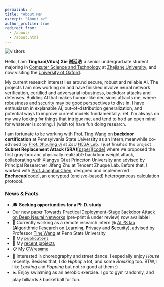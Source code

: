 ```yaml
---
permalink: /
title: "About Me"
excerpt: "About me"
author_profile: true
redirect_from: 
  - /about/
  - /about.html
---
```


![visitors](https://visitor-badge.laobi.icu/badge?page_id=vtu.life)

Hello, I am **Tinghao(Vitus) Xie 谢廷浩**, a senior undergraduate student majoring in [Computer Science and Technology](http://www.en.cs.zju.edu.cn) at [Zhejiang University](http://www.zju.edu.cn/english/), and now visiting the [University of Oxford](https://www.ox.ac.uk/).

My current research interest lies around secure, robust and reliable AI. The projects I am now working on and have finished involve neural network verification, certified and adversarial robustness, backdoor attacks and defenses. Building AI that makes human-like decisions attracts me, where robustness and security may be good perspectives to dive in. I have enthusiasm in explanable AI, out-of-distribution generalization, and potential ways to improve current models fundamentally. Yet, I'm always on my way looking for things that intrigue me, and tend to hold an open mind for whatever is coming. I (wish to) have fun doing research.

I am fortunate to be working with [Prof. Ting Wang](https://www.alpslab.ai) on **backdoor certification** at Pennsylvania State University as an intern, meanwhile co-advised by [Prof. Shouling Ji](https://nesa.zju.edu.cn/webpage/crew/jsl.html) at ZJU [NESA Lab](https://nesa.zju.edu.cn/index.html). I just finished the project **Subnet Replacement Attack (SRA)**[[paper]](/files/Subnet_Replacement_Attack.pdf)[[code]](https://github.com/Unispac/Subnet-Replacement-Attack) where we proposed the first gray-box and physically realizable backdoor weight attack, collaborating with [Xiangyu Qi](https://unispac.github.io) at Princeton University and advised by Principal Researcher Jifeng Zhu at Tencent Zhuque Lab. Before that, I worked with [Prof. Jianghai Chen](https://person.zju.edu.cn/en/cjhe), designed and implemented **Enchecap**[[code]](https://github.com/vtu81/Enchecap), an encrypted (enclave-based) heterogeneous calculation protocol. 

### News & Facts

* 🎓 **Seeking opportunities for a Ph.D. study**
* Our new paper [Towards Practical Deployment-Stage Backdoor Attack on Deep Neural Networks](/files/Subnet_Replacement_Attack.pdf) (pre-print & under review) now available!
* 🔬 Currently working as a remote research intern @ [ALPS lab](https://www.alpslab.ai/alps/) (**A**lgorithmic Research on **L**earning, **P**rivacy and **S**ecurity), advised by Professor [Ting Wang](https://www.alpslab.ai) at Penn State University
* 📖 My [publications](/publications)
* 🏰 My [recent projects](/projects)
* 📋 My [CV/resume](/files/CV_TinghaoXie.pdf)
* 💃 Interested in choreography and street dance. I especially enjoy *House* recently. Besides that, I do *Hiphop* a lot, and some *Breaking* too. BTW, I like *Locking* and *Popping* but not so good at them :)
* 🏊‍ Enjoy swimming as an aerobic exercise. I go to gym randomly, and play billiards & basketball for fun.

<br/>
<br/>
<br/>
